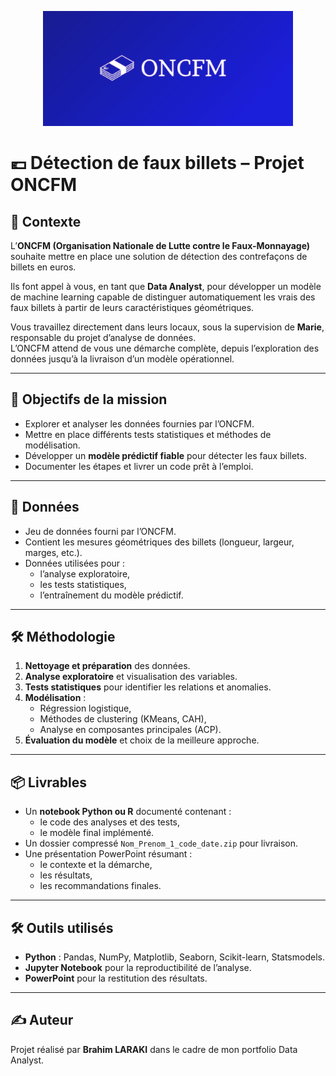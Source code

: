 <p align="center">
  <img src="ONCFM.png" alt="Logo ONCFM" width="400"/>
</p>

# 💶 Détection de faux billets – Projet ONCFM

## 📌 Contexte
L’**ONCFM (Organisation Nationale de Lutte contre le Faux-Monnayage)** souhaite mettre en place une solution de détection des contrefaçons de billets en euros.  

Ils font appel à vous, en tant que **Data Analyst**, pour développer un modèle de machine learning capable de distinguer automatiquement les vrais des faux billets à partir de leurs caractéristiques géométriques.  

Vous travaillez directement dans leurs locaux, sous la supervision de **Marie**, responsable du projet d’analyse de données.  
L’ONCFM attend de vous une démarche complète, depuis l’exploration des données jusqu’à la livraison d’un modèle opérationnel.  

---

## 🎯 Objectifs de la mission
- Explorer et analyser les données fournies par l’ONCFM.  
- Mettre en place différents tests statistiques et méthodes de modélisation.  
- Développer un **modèle prédictif fiable** pour détecter les faux billets.  
- Documenter les étapes et livrer un code prêt à l’emploi.  

---

## 📂 Données
- Jeu de données fourni par l’ONCFM.  
- Contient les mesures géométriques des billets (longueur, largeur, marges, etc.).  
- Données utilisées pour :  
  - l’analyse exploratoire,  
  - les tests statistiques,  
  - l’entraînement du modèle prédictif.  

---

## 🛠️ Méthodologie
1. **Nettoyage et préparation** des données.  
2. **Analyse exploratoire** et visualisation des variables.  
3. **Tests statistiques** pour identifier les relations et anomalies.  
4. **Modélisation** :  
   - Régression logistique,  
   - Méthodes de clustering (KMeans, CAH),  
   - Analyse en composantes principales (ACP).  
5. **Évaluation du modèle** et choix de la meilleure approche.  

---

## 📦 Livrables
- Un **notebook Python ou R** documenté contenant :  
  - le code des analyses et des tests,  
  - le modèle final implémenté.  
- Un dossier compressé `Nom_Prenom_1_code_date.zip` pour livraison.  
- Une présentation PowerPoint résumant :  
  - le contexte et la démarche,  
  - les résultats,  
  - les recommandations finales.  

---

## 🛠️ Outils utilisés
- **Python** : Pandas, NumPy, Matplotlib, Seaborn, Scikit-learn, Statsmodels.  
- **Jupyter Notebook** pour la reproductibilité de l’analyse.  
- **PowerPoint** pour la restitution des résultats.  

---

## ✍️ Auteur
Projet réalisé par **Brahim LARAKI** dans le cadre de mon portfolio Data Analyst.
